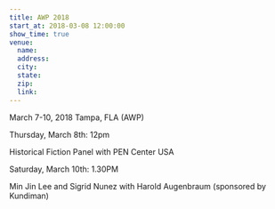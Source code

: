 ```yaml
---
title: AWP 2018
start_at: 2018-03-08 12:00:00
show_time: true
venue:
  name:
  address:
  city:
  state:
  zip:
  link:
---
```



March 7-10, 2018 Tampa, FLA (AWP)

Thursday, March 8th: 12pm&nbsp;

Historical Fiction Panel with PEN Center USA

Saturday, March 10th: 1.30PM

Min Jin Lee and Sigrid Nunez with Harold Augenbraum (sponsored by Kundiman)